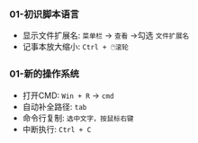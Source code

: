 ### 01-初识脚本语言

- 显示文件扩展名: `菜单栏` -> `查看` ->勾选 `文件扩展名`
- 记事本放大缩小: `Ctrl + 🖱️滚轮`

### 01-新的操作系统

- 打开CMD: `Win + R` -> `cmd`
- 自动补全路径: `tab`
- 命令行复制: `选中文字，按鼠标右键`
- 中断执行: `Ctrl + C`
